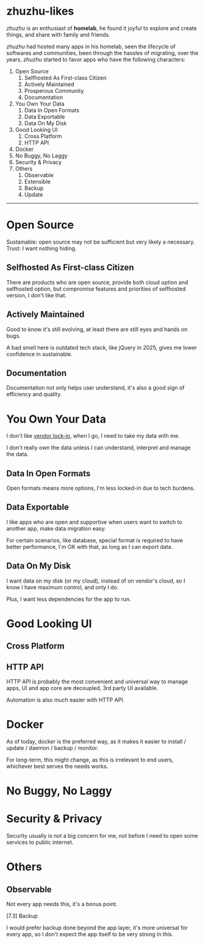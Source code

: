 # zhuzhu-likes

_zhuzhu_ is an enthusiast of **homelab**, he found it joyful to explore and create things, and share with family and friends.

_zhuzhu_ had hosted many apps in his homelab, seen the lifecycle of softwares and communities, been through the hassles of migrating, over the years, _zhuzhu_ started to favor apps who have the following characters:

1. Open Source
    1. Selfhosted As First-class Citizen
    2. Actively Maintained
    3. Prosperous Community
    4. Documentation
2. You Own Your Data
    1. Data In Open Formats
    2. Data Exportable
    3. Data On My Disk
3. Good Looking UI
    1. Cross Platform
    2. HTTP API
4. Docker
5. No Buggy, No Laggy
6. Security & Privacy
7. Others
    1. Observable
    2. Extensible
    3. Backup
    4. Update

---

# Open Source

Sustainable: open source may not be sufficient but very likely a necessary.  
Trust: I want nothing hiding.  

## Selfhosted As First-class Citizen

There are products who are open source, provide both cloud option and selfhosted option, but compromise features and priorities of selfhosted version, I don't like that.

## Actively Maintained

Good to know it's still evolving, at least there are still eyes and hands on bugs.

A bad smell here is outdated tech stack, like jQuery in 2025, gives me lower confidence in sustainable.

## Documentation

Documentation not only helps user understand, it's also a good sign of efficiency and quality.

# You Own Your Data

I don't like [vendor lock-in](https://en.wikipedia.org/wiki/Vendor_lock-in), when I go, I need to take my data with me.

I don't really own the data unless I can understand, interpret and manage the data.

## Data In Open Formats

Open formats means more options, I'm less locked-in due to tech burdens.

## Data Exportable

I like apps who are open and supportive when users want to switch to another app, make data migration easy.

For certain scenarios, like database, special format is required to have better performance, I'm OK with that, as long as I can export data.

## Data On My Disk

I want data on my disk (or my cloud), instead of on vendor's cloud, so I know I have maximum control, and only I do.

Plus, I want less dependencies for the app to run.

# Good Looking UI

## Cross Platform

## HTTP API

HTTP API is probably the most convenient and universal way to manage apps, UI and app core are decoupled, 3rd party UI available.

Automation is also much easier with HTTP API.

# Docker

As of today, docker is the preferred way, as it makes it easier to install / update / daemon / backup / monitor.

For long-term, this might change, as this is irrelevant to end users, whichever best serves the needs works.

# No Buggy, No Laggy

# Security & Privacy

Security usually is not a big concern for me, not before I need to open some services to public internet.

# Others

## Observable

Not every app needs this, it's a bonus point.

[7.3] Backup

I would prefer backup done beyond the app layer, it's more universal for every app, so I don't expect the app itself to be very strong in this.
